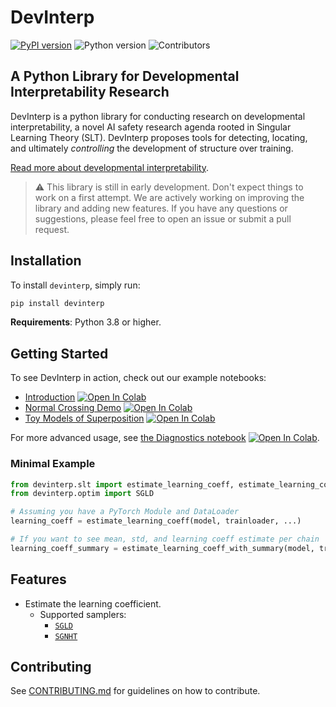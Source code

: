 # DevInterp

[![PyPI version](https://badge.fury.io/py/devinterp.svg)](https://badge.fury.io/py/devinterp) ![Python version](https://img.shields.io/pypi/pyversions/devinterp) ![Contributors](https://img.shields.io/github/contributors/timaeus-research/devinterp)



## A Python Library for Developmental Interpretability Research

DevInterp is a python library for conducting research on developmental interpretability, a novel AI safety research agenda rooted in Singular Learning Theory (SLT). DevInterp proposes tools for detecting, locating, and ultimately _controlling_ the development of structure over training.

[Read more about developmental interpretability](https://www.lesswrong.com/posts/TjaeCWvLZtEDAS5Ex/towards-developmental-interpretability).

> :warning: This library is still in early development. Don't expect things to work on a first attempt. We are actively working on improving the library and adding new features. If you have any questions or suggestions, please feel free to open an issue or submit a pull request.

## Installation

To install `devinterp`, simply run:

```bash
pip install devinterp
```

**Requirements**: Python 3.8 or higher.

## Getting Started

To see DevInterp in action, check out our example notebooks:


- [Introduction](https://www.github.com/timaeus-research/devinterp/blob/main/examples/introduction.ipynb) [![Open In Colab](https://colab.research.google.com/assets/colab-badge.svg)](https://colab.research.google.com/github/timaeus-research/devinterp/blob/main/examples/introduction.ipynb)
- [Normal Crossing Demo](https://www.github.com/timaeus-research/devinterp/blob/main/examples/normal_crossing.ipynb) [![Open In Colab](https://colab.research.google.com/assets/colab-badge.svg)](https://colab.research.google.com/github/timaeus-research/devinterp/blob/main/examples/normal_crossing.ipynb)
- [Toy Models of Superposition](https://www.github.com/timaeus-research/devinterp/blob/main/examples/tms.ipynb) [![Open In Colab](https://colab.research.google.com/assets/colab-badge.svg)](https://colab.research.google.com/github/timaeus-research/devinterp/blob/main/examples/tms.ipynb)

For more advanced usage, see [the Diagnostics notebook](https://www.github.com/timaeus-research/devinterp/blob/main/examples/diagnostics.ipynb) [![Open In Colab](https://colab.research.google.com/assets/colab-badge.svg)](https://colab.research.google.com/github/timaeus-research/devinterp/blob/main/examples/diagnostics.ipynb).


### Minimal Example

```python
from devinterp.slt import estimate_learning_coeff, estimate_learning_coeff_with_summary
from devinterp.optim import SGLD

# Assuming you have a PyTorch Module and DataLoader
learning_coeff = estimate_learning_coeff(model, trainloader, ...)

# If you want to see mean, std, and learning coeff estimate per chain
learning_coeff_summary = estimate_learning_coeff_with_summary(model, trainloader, ...)

```

## Features

- Estimate the learning coefficient.
  - Supported samplers: 
    - [`SGLD`](https://www.github.com/timaeus-research/devinterp/blob/main/src/devinterp/optim/sgld.py)
    - [`SGNHT`](https://www.github.com/timaeus-research/devinterp/blob/main/src/devinterp/optim/sgnht.py)

## Contributing

See [CONTRIBUTING.md](./CONTRIBUTING.md) for guidelines on how to contribute.
